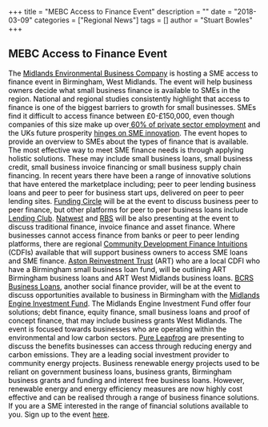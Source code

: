 +++
title = "MEBC Access to Finance Event"
description = ""
date = "2018-03-09"
categories = ["Regional News"]
tags = []
author = "Stuart Bowles"
+++


## MEBC Access to Finance Event


<span style="color: #000000;">The <a href="http://mebc.org.uk/" style="color: #000000;">Midlands Environmental Business Company</a> is hosting a SME access to finance event in Birmingham, West Midlands. The event will help business owners decide what small business finance is available to SMEs in the region. National and regional studies consistently highlight that access to finance is one of the biggest barriers to growth for small businesses. SMEs find it difficult to access finance between £0-£150,000, even though companies of this size make up over<a href="https://www.fsb.org.uk/media-centre/small-business-statistics" style="color: #000000;"> 60% of private sector employment</a> and the UKs future prosperity <a href="https://www.ifm.eng.cam.ac.uk/news/uks-post-brexit-economy-hinges-on-sme-innovation/" style="color: #000000;">hinges on SME innovation</a>.</span>
<span style="color: #000000;">The event hopes to provide an overview to SMEs about the types of finance that is available. The most effective way to meet SME finance needs is through applying holistic solutions. These may include small business loans, small business credit, small business invoice financing or small business supply chain financing. In recent years there have been a range of innovative solutions that have entered the marketplace including; peer to peer lending business loans and peer to peer for business start ups, delivered on peer to peer lending sites. <a href="https://www.fundingcircle.com/uk/" style="color: #000000;">Funding Circle</a> will be at the event to discuss business peer to peer finance, but other platforms for peer to peer business loans include <a href="https://www.lendingclub.com/" style="color: #000000;">Lending Club</a>. <a href="https://www.business.natwest.com/" style="color: #000000;">Natwest</a> and <a href="https://www.business.rbs.co.uk/business.html" style="color: #000000;">RBS</a> will be also presenting at the event to discuss traditional finance, invoice finance and asset finance. Where businesses cannot access finance from banks or peer to peer lending platforms, there are regional <a href="https://www.bba.org.uk/customers/business-banking/financial-support/community-development-finance-institutions-cdfis/" style="color: #000000;">Community Development Finance Intuitions</a> (CDFIs) available that will support business owners to access SME loans and SME finance. <a href="http://artbusinessloans.co.uk/" style="color: #000000;">Aston Reinvestment Trust</a> (ART) who are a local CDFI who have a Birmingham small business loan fund, will be outlining ART Birmingham business loans and ART West Midlands business loans. <a href="https://bcrs.org.uk/" style="color: #000000;">BCRS Business Loans</a>, another social finance provider, will be at the event to discuss opportunities available to business in Birmingham with the <a href="https://parity.network/launch-of-the-midlands-engine-investment-fund/" style="color: #000000;">Midlands Engine Investment Fund</a>. The Midlands Engine Investment Fund offer four solutions; debt finance, equity finance, small business loans and proof of concept finance, that may include business grants West Midlands.</span>
<span style="color: #000000;">The event is focused towards businesses who are operating within the environmental and low carbon sectors. <a href="https://www.pureleapfrog.org/" style="color: #000000;">Pure Leapfrog</a> are presenting to discuss the benefits businesses can access through reducing energy and carbon emissions. They are a leading social investment provider to community energy projects. Business renewable energy projects used to be reliant on government business loans, business grants, Birmingham business grants and funding and interest free business loans. However, renewable energy and energy efficiency measures are now highly cost effective and can be realised through a range of business finance solutions.</span>
<span style="color: #000000;">If you are a SME interested in the range of financial solutions available to you. Sign up to the event <a href="https://www.eventbrite.co.uk/e/access-to-finance-tickets-43546522822" style="color: #000000;">here</a>.</span>
